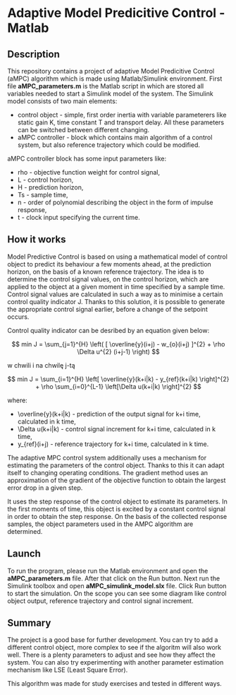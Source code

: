 # Adaptive Model Predicitive Control - Matlab

## Description

This repository contains a project of adaptive Model Predicitive Control (aMPC) algorithm which is made using Matlab/Simulink environment. First file **aMPC_parameters.m** is the Matlab script in which are stored all variables needed to start a Simulink model of the system. The Simulink model consists of two main elements:
  - control object - simple, first order inertia with variable parameterers like static gain K, time constant T and transport delay. All these parameters can be switched between different changing. 
  - aMPC controller - block which contains main algorithm of a control system, but also reference trajectory which could be modified.

aMPC controller block has some input parameters like:
  - rho - objective function weight for control signal,
  - L - control horizon,
  - H - prediction horizon,
  - Ts - sample time,
  - n - order of polynomial describing the object in the form of impulse response,
  - t - clock input specifying the current time.

## How it works

Model Predictive Control is based on using a mathematical model of control object to predict its behaviour a few moments ahead, at the prediction horizon, on the basis of a known reference trajectory. The idea is to determine the control signal values, on the control horizon, which are applied to the object at a given moment in time specified by a sample time. Control signal values are calculated in such a way as to minimise a certain control quality indicator J. Thanks to this solution, it is possible to generate the appropriate control signal earlier, before a change of the setpoint occurs. 

Control quality indicator can be desribed by an equation given below:

$$ min  J = \sum_{j=1}^{H} \left( [ \overline{y}(i+j) - w_{o}(i+j) ]^{2} + \rho \Delta u^{2} (i+j-1) \right) $$ 

w chwili i na chwilę j-tą

$$ min  J = \sum_{i=1}^{H} \left[ \overline{y}(k+i|k) - y_{ref}(k+i|k) \right]^{2} + \rho \sum_{i=0}^{L-1} \left[\Delta u(k+i|k) \right]^{2} $$ 

where:
- \overline{y}(k+i|k) - prediction of the output signal for k+i time, calculated in k time,
- \Delta u(k+i|k) - control signal increment for k+i time, calculated in k time,
- y_{ref}(i+j) - reference trajectory for k+i time, calculated in k time.

The adaptive MPC control system additionally uses a mechanism for estimating the parameters of the control object. Thanks to this it can adapt itself to changing operating conditions. The gradient method uses an approximation of the gradient of the objective function to obtain the largest error drop in a given step.

It uses the step response of the control object to estimate its parameters. In the first moments of time, this object is excited by a constant control signal in order to obtain the step response. On the basis of the collected response samples, the object parameters used in the AMPC algorithm are determined.

## Launch

To run the program, please run the Matlab environment and open the **aMPC_parameters.m** file. After that click on the Run button. Next run the Simulink toolbox and open **aMPC_simulink_model.slx** file. Click Run button to start the simulation. On the scope you can see some diagram like control object output, reference trajectory and control signal increment. 

## Summary

The project is a good base for further development. You can try to add a different control object, more complex to see if the algoritm will also work well. There is a plenty parameters to adjust and see how they affect the system. You can also try experimenting with another parameter estimation mechanism like LSE (Least Square Error).

This algorithm was made for study exercises and tested in different ways.
